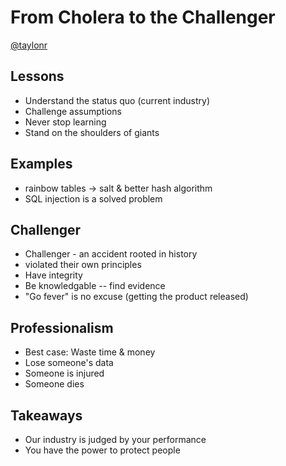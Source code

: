 # From Cholera to the Challenger

[@taylonr](https://twitter.com/taylonr)

## Lessons

* Understand the status quo (current industry)
* Challenge assumptions
* Never stop learning
* Stand on the shoulders of giants

## Examples

* rainbow tables -> salt & better hash algorithm
* SQL injection is a solved problem

## Challenger

* Challenger - an accident rooted in history
* violated their own principles
* Have integrity
* Be knowledgable -- find evidence
* "Go fever" is no excuse (getting the product released)

## Professionalism

* Best case: Waste time & money
* Lose someone's data
* Someone is injured
* Someone dies

## Takeaways

* Our industry is judged by your performance
* You have the power to protect people
